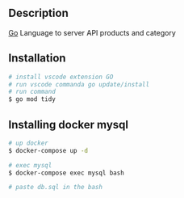 ## Description

[Go](https://go.dev/doc/) Language to server API products and category

## Installation

```bash
# install vscode extension GO
# run vscode commanda go update/install
# run command
$ go mod tidy
```

## Installing docker mysql

```bash
# up docker
$ docker-compose up -d   

# exec mysql
$ docker-compose exec mysql bash

# paste db.sql in the bash
```
